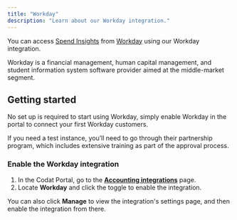 ```yaml
---
title: "Workday"
description: "Learn about our Workday integration."
---
```


You can access [Spend Insights](/spend-insights/overview) from <a className="external" href="https://www.workday.com/" target="_blank">Workday</a> using our Workday integration.

Workday is a financial management, human capital management, and student information system software provider aimed at the middle-market segment.

## Getting started

No set up is required to start using Workday, simply enable Workday in the portal to connect your first Workday customers.

If you need a test instance, you’ll need to go through their partnership program, which includes extensive training as part of the approval process.

### Enable the Workday integration

1. In the Codat Portal, go to the <a className="external" href="https://app.codat.io/settings/integrations/accounting" target="blank">**Accounting integrations**</a> page.
2. Locate **Workday** and click the toggle to enable the integration.

You can also click **Manage** to view the integration's settings page, and then enable the integration from there.